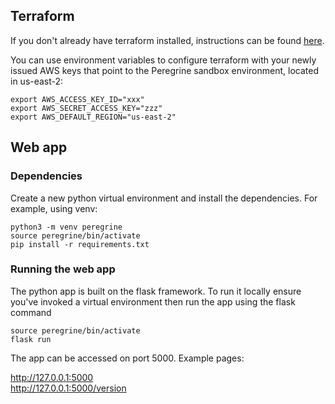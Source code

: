 ## Terraform

If you don't already have terraform installed, instructions can be found [here](https://learn.hashicorp.com/tutorials/terraform/install-cli#install-terraform).

You can use environment variables to configure terraform with your newly issued AWS keys that point to the Peregrine sandbox environment, located in us-east-2:

```
export AWS_ACCESS_KEY_ID="xxx"
export AWS_SECRET_ACCESS_KEY="zzz"
export AWS_DEFAULT_REGION="us-east-2"
```

## Web app

### Dependencies
Create a new python virtual environment and install the dependencies. For example, using venv:
```
python3 -m venv peregrine
source peregrine/bin/activate
pip install -r requirements.txt
```

### Running the web app

The python app is built on the flask framework. To run it locally ensure you've invoked a virtual environment then run the app using the flask command
```
source peregrine/bin/activate
flask run
```
The app can be accessed on port 5000. Example pages:

http://127.0.0.1:5000   
http://127.0.0.1:5000/version